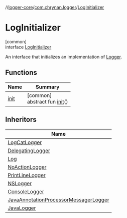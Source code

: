 //[logger-core](../../../index.md)/[com.chrynan.logger](../index.md)/[LogInitializer](index.md)

# LogInitializer

[common]\
interface [LogInitializer](index.md)

An interface that initializes an implementation of [Logger](../-logger/index.md).

## Functions

| Name | Summary |
|---|---|
| [init](init.md) | [common]<br>abstract fun [init](init.md)() |

## Inheritors

| Name |
|---|
| [LogCatLogger](../-log-cat-logger/index.md) |
| [DelegatingLogger](../-delegating-logger/index.md) |
| [Log](../-log/index.md) |
| [NoActionLogger](../-no-action-logger/index.md) |
| [PrintLineLogger](../-print-line-logger/index.md) |
| [NSLogger](../-n-s-logger/index.md) |
| [ConsoleLogger](../-console-logger/index.md) |
| [JavaAnnotationProcessorMessagerLogger](../-java-annotation-processor-messager-logger/index.md) |
| [JavaLogger](../-java-logger/index.md) |
